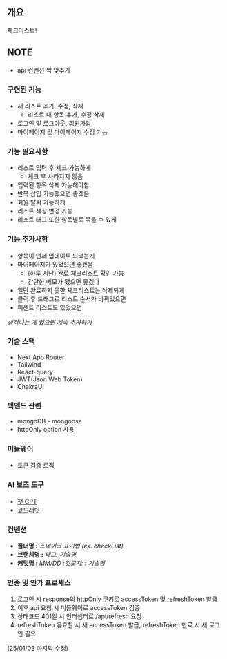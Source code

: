 ## 개요

체크리스트!

## NOTE

- api 컨벤션 싹 맞추기

### 구현된 기능

- 새 리스트 추가, 수정, 삭제
  - 리스트 내 항목 추가, 수정 삭제
- 로그인 및 로그아웃, 회원가입
- 마이페이지 및 마이페이지 수정 기능

### 기능 필요사항

- 리스트 입력 후 체크 가능하게
  - 체크 후 사라지지 않음
- 입력된 항목 삭제 가능해야함
- 반복 삽입 가능했으면 좋겠음
- 회원 탈퇴 가능하게
- 리스트 색상 변경 가능
- 리스트 태그 또한 항목별로 묶을 수 있게

### 기능 추가사항

- 항목이 언제 업데이트 되었는지
- ~~마이페이지가 있었으면 좋겠음~~
  - (하루 지난) 완료 체크리스트 확인 가능
  - 간단한 메모가 됐으면 좋겠다
- 일단 완료하지 못한 체크리스트는 삭제되게
- 클릭 후 드래그로 리스트 순서가 바뀌었으면
- 퍼센트 리스트도 있었으면

_생각나는 게 있으면 계속 추가하기_

### 기술 스택

- Next App Router
- Tailwind
- React-query
- JWT(Json Web Token)
- ChakraUI

### 백엔드 관련

- mongoDB - mongoose
- httpOnly option 사용

### 미들웨어

- 토큰 검증 로직

### AI 보조 도구

- [챗 GPT](https://chatgpt.com/)
- [코드래빗](https://www.coderabbit.ai/)

### 컨벤션

- **폴더명 :** _스네이크 표기법 (ex. checkList)_
- **브랜치명 :** _태그: 기술명_
- **커밋명 :** _MM/DD :깃모지: : 기술명_

### 인증 및 인가 프로세스

1. 로그인 시 response의 httpOnly 쿠키로 accessToken 및 refreshToken 발급
2. 이후 api 요청 시 미들웨어로 accessToken 검증
3. 상태코드 401일 시 인터셉터로 /api/refresh 요청
4. refreshToken 유효할 시 새 accessToken 발급, refreshToken 만료 시 새 로그인 필요

(25/01/03 마지막 수정)
